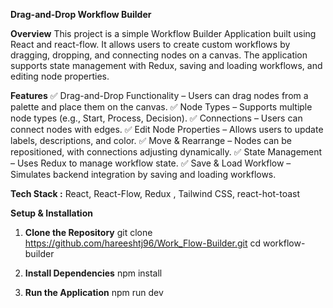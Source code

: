 **Drag-and-Drop Workflow Builder**

**Overview**
This project is a simple Workflow Builder Application built using React and react-flow. It allows users to create custom workflows by dragging, dropping, and connecting nodes on a  canvas. The application supports state management with Redux, saving and loading workflows, and editing node properties.

**Features**
✅ Drag-and-Drop Functionality – Users can drag nodes from a palette and place them on the canvas.
✅ Node Types – Supports multiple node types (e.g., Start, Process, Decision).
✅ Connections – Users can connect nodes with edges.
✅ Edit Node Properties – Allows users to update labels, descriptions, and color.
✅ Move & Rearrange – Nodes can be repositioned, with connections adjusting dynamically.
✅ State Management – Uses Redux to manage workflow state.
✅ Save & Load Workflow – Simulates backend integration by saving and loading workflows.


**Tech Stack :** 
   React, React-Flow, Redux , Tailwind CSS, react-hot-toast

**Setup & Installation**

1. **Clone the Repository**
   git clone https://github.com/hareeshtj96/Work_Flow-Builder.git
   cd workflow-builder

2. **Install Dependencies**
   npm install

3. **Run the Application**
   npm run dev

